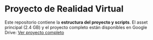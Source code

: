 # Proyecto de Realidad Virtual

Este repositorio contiene la **estructura del proyecto y scripts**.
El asset principal (2.4 GB) y el proyecto completo están disponibles en Google Drive:
[Ver proyecto completo](https://drive.google.com/drive/folders/1q5rx7ZqEMT2HZ1aGngHYeRodkBHFNWsS?usp=sharing)
